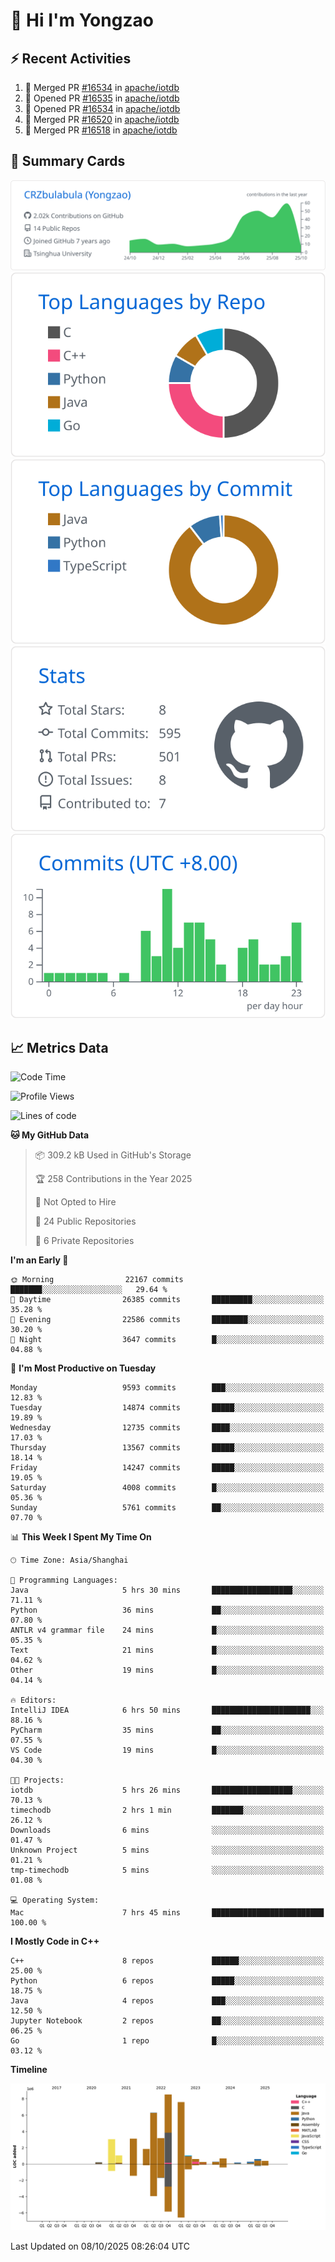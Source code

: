 # 👋 Hi I'm Yongzao

## ⚡ Recent Activities
<!--START_SECTION:activity-->
1. 🎉 Merged PR [#16534](https://github.com/apache/iotdb/pull/16534) in [apache/iotdb](https://github.com/apache/iotdb)
2. 💪 Opened PR [#16535](https://github.com/apache/iotdb/pull/16535) in [apache/iotdb](https://github.com/apache/iotdb)
3. 💪 Opened PR [#16534](https://github.com/apache/iotdb/pull/16534) in [apache/iotdb](https://github.com/apache/iotdb)
4. 🎉 Merged PR [#16520](https://github.com/apache/iotdb/pull/16520) in [apache/iotdb](https://github.com/apache/iotdb)
5. 🎉 Merged PR [#16518](https://github.com/apache/iotdb/pull/16518) in [apache/iotdb](https://github.com/apache/iotdb)
<!--END_SECTION:activity-->

## 🎑 Summary Cards

[![](https://raw.githubusercontent.com/CRZbulabula/CRZbulabula/main/profile-summary-card-output/github/0-profile-details.svg)](https://github.com/vn7n24fzkq/github-profile-summary-cards)
[![](https://raw.githubusercontent.com/CRZbulabula/CRZbulabula/main/profile-summary-card-output/github/1-repos-per-language.svg)](https://github.com/vn7n24fzkq/github-profile-summary-cards) [![](https://raw.githubusercontent.com/CRZbulabula/CRZbulabula/main/profile-summary-card-output/github/2-most-commit-language.svg)](https://github.com/vn7n24fzkq/github-profile-summary-cards)
[![](https://raw.githubusercontent.com/CRZbulabula/CRZbulabula/main/profile-summary-card-output/github/3-stats.svg)](https://github.com/vn7n24fzkq/github-profile-summary-cards) [![](https://raw.githubusercontent.com/CRZbulabula/CRZbulabula/main/profile-summary-card-output/github/4-productive-time.svg)](https://github.com/vn7n24fzkq/github-profile-summary-cards)

## 📈 Metrics Data

<!--START_SECTION:waka-->
![Code Time](http://img.shields.io/badge/Code%20Time-1%2C300%20hrs%2053%20mins-blue)

![Profile Views](http://img.shields.io/badge/Profile%20Views-15-blue)

![Lines of code](https://img.shields.io/badge/From%20Hello%20World%20I%27ve%20Written-39.0%20million%20lines%20of%20code-blue)

**🐱 My GitHub Data** 

> 📦 309.2 kB Used in GitHub's Storage 
 > 
> 🏆 258 Contributions in the Year 2025
 > 
> 🚫 Not Opted to Hire
 > 
> 📜 24 Public Repositories 
 > 
> 🔑 6 Private Repositories 
 > 
**I'm an Early 🐤** 

```text
🌞 Morning                22167 commits       ███████░░░░░░░░░░░░░░░░░░   29.64 % 
🌆 Daytime                26385 commits       █████████░░░░░░░░░░░░░░░░   35.28 % 
🌃 Evening                22586 commits       ████████░░░░░░░░░░░░░░░░░   30.20 % 
🌙 Night                  3647 commits        █░░░░░░░░░░░░░░░░░░░░░░░░   04.88 % 
```
📅 **I'm Most Productive on Tuesday** 

```text
Monday                   9593 commits        ███░░░░░░░░░░░░░░░░░░░░░░   12.83 % 
Tuesday                  14874 commits       █████░░░░░░░░░░░░░░░░░░░░   19.89 % 
Wednesday                12735 commits       ████░░░░░░░░░░░░░░░░░░░░░   17.03 % 
Thursday                 13567 commits       █████░░░░░░░░░░░░░░░░░░░░   18.14 % 
Friday                   14247 commits       █████░░░░░░░░░░░░░░░░░░░░   19.05 % 
Saturday                 4008 commits        █░░░░░░░░░░░░░░░░░░░░░░░░   05.36 % 
Sunday                   5761 commits        ██░░░░░░░░░░░░░░░░░░░░░░░   07.70 % 
```


📊 **This Week I Spent My Time On** 

```text
🕑︎ Time Zone: Asia/Shanghai

💬 Programming Languages: 
Java                     5 hrs 30 mins       ██████████████████░░░░░░░   71.11 % 
Python                   36 mins             ██░░░░░░░░░░░░░░░░░░░░░░░   07.80 % 
ANTLR v4 grammar file    24 mins             █░░░░░░░░░░░░░░░░░░░░░░░░   05.35 % 
Text                     21 mins             █░░░░░░░░░░░░░░░░░░░░░░░░   04.62 % 
Other                    19 mins             █░░░░░░░░░░░░░░░░░░░░░░░░   04.14 % 

🔥 Editors: 
IntelliJ IDEA            6 hrs 50 mins       ██████████████████████░░░   88.16 % 
PyCharm                  35 mins             ██░░░░░░░░░░░░░░░░░░░░░░░   07.55 % 
VS Code                  19 mins             █░░░░░░░░░░░░░░░░░░░░░░░░   04.30 % 

🐱‍💻 Projects: 
iotdb                    5 hrs 26 mins       ██████████████████░░░░░░░   70.13 % 
timechodb                2 hrs 1 min         ███████░░░░░░░░░░░░░░░░░░   26.12 % 
Downloads                6 mins              ░░░░░░░░░░░░░░░░░░░░░░░░░   01.47 % 
Unknown Project          5 mins              ░░░░░░░░░░░░░░░░░░░░░░░░░   01.21 % 
tmp-timechodb            5 mins              ░░░░░░░░░░░░░░░░░░░░░░░░░   01.08 % 

💻 Operating System: 
Mac                      7 hrs 45 mins       █████████████████████████   100.00 % 
```

**I Mostly Code in C++** 

```text
C++                      8 repos             ██████░░░░░░░░░░░░░░░░░░░   25.00 % 
Python                   6 repos             █████░░░░░░░░░░░░░░░░░░░░   18.75 % 
Java                     4 repos             ███░░░░░░░░░░░░░░░░░░░░░░   12.50 % 
Jupyter Notebook         2 repos             ██░░░░░░░░░░░░░░░░░░░░░░░   06.25 % 
Go                       1 repo              █░░░░░░░░░░░░░░░░░░░░░░░░   03.12 % 
```



**Timeline**

![Lines of Code chart](https://raw.githubusercontent.com/CRZbulabula/CRZbulabula/main/assets/bar_graph.png)


 Last Updated on 08/10/2025 08:26:04 UTC
<!--END_SECTION:waka-->

